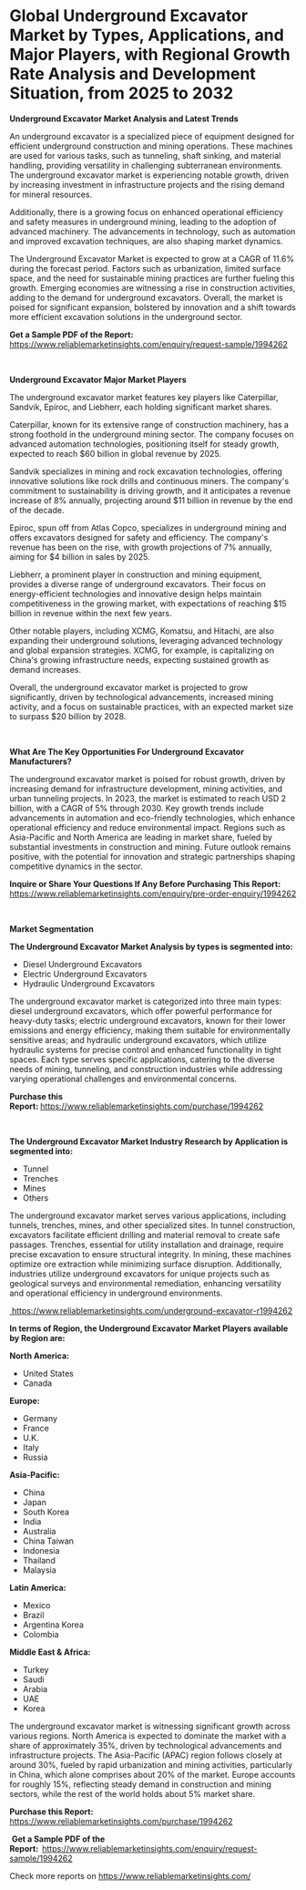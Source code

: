 <p><h1>Global Underground Excavator Market by Types, Applications, and Major Players, with Regional Growth Rate Analysis and Development Situation, from 2025 to 2032</h1></p><p><strong>Underground Excavator Market Analysis and Latest Trends</strong></p>
<p><p>An underground excavator is a specialized piece of equipment designed for efficient underground construction and mining operations. These machines are used for various tasks, such as tunneling, shaft sinking, and material handling, providing versatility in challenging subterranean environments. The underground excavator market is experiencing notable growth, driven by increasing investment in infrastructure projects and the rising demand for mineral resources. </p><p>Additionally, there is a growing focus on enhanced operational efficiency and safety measures in underground mining, leading to the adoption of advanced machinery. The advancements in technology, such as automation and improved excavation techniques, are also shaping market dynamics. </p><p>The Underground Excavator Market is expected to grow at a CAGR of 11.6% during the forecast period. Factors such as urbanization, limited surface space, and the need for sustainable mining practices are further fueling this growth. Emerging economies are witnessing a rise in construction activities, adding to the demand for underground excavators. Overall, the market is poised for significant expansion, bolstered by innovation and a shift towards more efficient excavation solutions in the underground sector.</p></p>
<p><strong>Get a Sample PDF of the Report:&nbsp;</strong> <a href="https://www.reliablemarketinsights.com/enquiry/request-sample/1994262?utm_campaign=3261&utm_medium=2&utm_source=Github&utm_content=ia&utm_term=30032025&utm_id=underground-excavator">https://www.reliablemarketinsights.com/enquiry/request-sample/1994262</a></p>
<p>&nbsp;</p>
<p><strong>Underground Excavator Major Market Players</strong></p>
<p><p>The underground excavator market features key players like Caterpillar, Sandvik, Epiroc, and Liebherr, each holding significant market shares. </p><p>Caterpillar, known for its extensive range of construction machinery, has a strong foothold in the underground mining sector. The company focuses on advanced automation technologies, positioning itself for steady growth, expected to reach $60 billion in global revenue by 2025.</p><p>Sandvik specializes in mining and rock excavation technologies, offering innovative solutions like rock drills and continuous miners. The company's commitment to sustainability is driving growth, and it anticipates a revenue increase of 8% annually, projecting around $11 billion in revenue by the end of the decade.</p><p>Epiroc, spun off from Atlas Copco, specializes in underground mining and offers excavators designed for safety and efficiency. The company's revenue has been on the rise, with growth projections of 7% annually, aiming for $4 billion in sales by 2025.</p><p>Liebherr, a prominent player in construction and mining equipment, provides a diverse range of underground excavators. Their focus on energy-efficient technologies and innovative design helps maintain competitiveness in the growing market, with expectations of reaching $15 billion in revenue within the next few years.</p><p>Other notable players, including XCMG, Komatsu, and Hitachi, are also expanding their underground solutions, leveraging advanced technology and global expansion strategies. XCMG, for example, is capitalizing on China's growing infrastructure needs, expecting sustained growth as demand increases.</p><p>Overall, the underground excavator market is projected to grow significantly, driven by technological advancements, increased mining activity, and a focus on sustainable practices, with an expected market size to surpass $20 billion by 2028.</p></p>
<p>&nbsp;</p>
<p><strong>What Are The Key Opportunities For Underground Excavator Manufacturers?</strong></p>
<p><p>The underground excavator market is poised for robust growth, driven by increasing demand for infrastructure development, mining activities, and urban tunneling projects. In 2023, the market is estimated to reach USD 2 billion, with a CAGR of 5% through 2030. Key growth trends include advancements in automation and eco-friendly technologies, which enhance operational efficiency and reduce environmental impact. Regions such as Asia-Pacific and North America are leading in market share, fueled by substantial investments in construction and mining. Future outlook remains positive, with the potential for innovation and strategic partnerships shaping competitive dynamics in the sector.</p></p>
<p><strong>Inquire or Share Your Questions If Any Before Purchasing This Report:</strong> <a href="https://www.reliablemarketinsights.com/enquiry/pre-order-enquiry/1994262?utm_campaign=3261&utm_medium=2&utm_source=Github&utm_content=ia&utm_term=30032025&utm_id=underground-excavator">https://www.reliablemarketinsights.com/enquiry/pre-order-enquiry/1994262</a></p>
<p>&nbsp;</p>
<p><strong>Market Segmentation</strong></p>
<p><strong>The Underground Excavator Market Analysis by types is segmented into:</strong></p>
<p><ul><li>Diesel Underground Excavators</li><li>Electric Underground Excavators</li><li>Hydraulic Underground Excavators</li></ul></p>
<p><p>The underground excavator market is categorized into three main types: diesel underground excavators, which offer powerful performance for heavy-duty tasks; electric underground excavators, known for their lower emissions and energy efficiency, making them suitable for environmentally sensitive areas; and hydraulic underground excavators, which utilize hydraulic systems for precise control and enhanced functionality in tight spaces. Each type serves specific applications, catering to the diverse needs of mining, tunneling, and construction industries while addressing varying operational challenges and environmental concerns.</p></p>
<p><strong>Purchase this Report:&nbsp;</strong><a href="https://www.reliablemarketinsights.com/purchase/1994262?utm_campaign=3261&utm_medium=2&utm_source=Github&utm_content=ia&utm_term=30032025&utm_id=underground-excavator">https://www.reliablemarketinsights.com/purchase/1994262</a></p>
<p>&nbsp;</p>
<p><strong>The Underground Excavator Market Industry Research by Application is segmented into:</strong></p>
<p><ul><li>Tunnel</li><li>Trenches</li><li>Mines</li><li>Others</li></ul></p>
<p><p>The underground excavator market serves various applications, including tunnels, trenches, mines, and other specialized sites. In tunnel construction, excavators facilitate efficient drilling and material removal to create safe passages. Trenches, essential for utility installation and drainage, require precise excavation to ensure structural integrity. In mining, these machines optimize ore extraction while minimizing surface disruption. Additionally, industries utilize underground excavators for unique projects such as geological surveys and environmental remediation, enhancing versatility and operational efficiency in underground environments.</p></p>
<p><a href="https://www.reliablemarketinsights.com/underground-excavator-r1994262?utm_campaign=3261&utm_medium=2&utm_source=Github&utm_content=ia&utm_term=30032025&utm_id=underground-excavator">&nbsp;https://www.reliablemarketinsights.com/underground-excavator-r1994262</a></p>
<p><strong>In terms of Region, the Underground Excavator Market Players available by Region are:</strong></p>
<p>
    <p> <strong> North America: </strong>
        <ul>
            <li>United States</li>
            <li>Canada</li>
        </ul>
        </p> 
    <p> <strong> Europe: </strong>
        <ul>
            <li>Germany</li>
            <li>France</li>
            <li>U.K.</li>
            <li>Italy</li>
            <li>Russia</li>
        </ul>
        </p> 
    <p> <strong> Asia-Pacific: </strong>
        <ul>
            <li>China</li>
            <li>Japan</li>
            <li>South Korea</li>
            <li>India</li>
            <li>Australia</li>
            <li>China Taiwan</li>
            <li>Indonesia</li>
            <li>Thailand</li>
            <li>Malaysia</li>
        </ul>
        </p> 
    <p> <strong> Latin America: </strong>
        <ul>
            <li>Mexico</li>
            <li>Brazil</li>
            <li>Argentina Korea</li>
            <li>Colombia</li>
        </ul>
        </p> 
    <p> <strong> Middle East & Africa: </strong>
        <ul>
            <li>Turkey</li>
            <li>Saudi</li>
            <li>Arabia</li>
            <li>UAE</li>
            <li>Korea</li>
        </ul>
    </p>
    </p>
<p><p>The underground excavator market is witnessing significant growth across various regions. North America is expected to dominate the market with a share of approximately 35%, driven by technological advancements and infrastructure projects. The Asia-Pacific (APAC) region follows closely at around 30%, fueled by rapid urbanization and mining activities, particularly in China, which alone comprises about 20% of the market. Europe accounts for roughly 15%, reflecting steady demand in construction and mining sectors, while the rest of the world holds about 5% market share.</p></p>
<p><strong>Purchase this Report: </strong><a href="https://www.reliablemarketinsights.com/purchase/1994262?utm_campaign=3261&utm_medium=2&utm_source=Github&utm_content=ia&utm_term=30032025&utm_id=underground-excavator">https://www.reliablemarketinsights.com/purchase/1994262</a></p>
<p>&nbsp;<strong>Get a Sample PDF of the Report:&nbsp;&nbsp;</strong><a href="https://www.reliablemarketinsights.com/enquiry/request-sample/1994262?utm_campaign=3261&utm_medium=2&utm_source=Github&utm_content=ia&utm_term=30032025&utm_id=underground-excavator">https://www.reliablemarketinsights.com/enquiry/request-sample/1994262</a></p>
<p><strong></strong></p>
<p>Check more reports on <a href="https://www.reliablemarketinsights.com/?utm_campaign=3261&utm_medium=2&utm_source=Github&utm_content=ia&utm_term=30032025&utm_id=underground-excavator">https://www.reliablemarketinsights.com/</a></p>